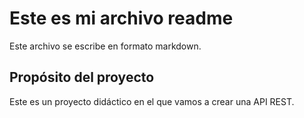# Este es mi archivo readme

Este archivo se escribe en formato markdown.

## Propósito del proyecto

Este es un proyecto didáctico en el que vamos a crear una API REST.